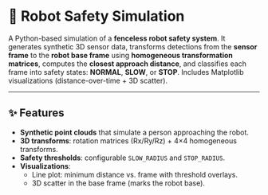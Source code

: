 # 🦾 Robot Safety Simulation

A Python-based simulation of a **fenceless robot safety system**. It generates synthetic 3D sensor data, transforms detections from the **sensor frame** to the **robot base frame** using **homogeneous transformation matrices**, computes the **closest approach distance**, and classifies each frame into safety states: **NORMAL**, **SLOW**, or **STOP**. Includes Matplotlib visualizations (distance-over-time + 3D scatter).

---

## ✨ Features
- **Synthetic point clouds** that simulate a person approaching the robot.
- **3D transforms**: rotation matrices (Rx/Ry/Rz) + 4×4 homogeneous transforms.
- **Safety thresholds**: configurable `SLOW_RADIUS` and `STOP_RADIUS`.
- **Visualizations**:
  - Line plot: minimum distance vs. frame with threshold overlays.
  - 3D scatter in the base frame (marks the robot base).
 
